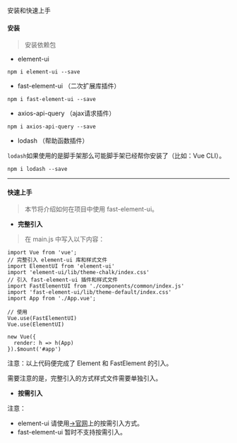 安装和快速上手

#### 安装

> 安装依赖包

- element-ui

```
npm i element-ui --save
```

- fast-element-ui （二次扩展库插件）

```
npm i fast-element-ui --save
```

- axios-api-query （ajax请求插件）

```
npm i axios-api-query --save
```

- lodash （帮助函数插件）

`lodash`如果使用的是脚手架那么可能脚手架已经帮你安装了（比如：Vue CLI）。

```
npm i lodash --save
```

---

#### 快速上手

> 本节将介绍如何在项目中使用 fast-element-ui。

- **完整引入**

> 在 main.js 中写入以下内容：

```
import Vue from 'vue';
// 完整引入 element-ui 库和样式文件
import ElementUI from 'element-ui'
import 'element-ui/lib/theme-chalk/index.css'
// 引入 fast-element-ui 插件和样式文件
import FastElementUI from './components/common/index.js'
import 'fast-element-ui/lib/theme-default/index.css'
import App from './App.vue';

// 使用
Vue.use(FastElementUI)
Vue.use(ElementUI)

new Vue({
  render: h => h(App)
}).$mount('#app')
```

注意：以上代码便完成了 Element 和 FastElement 的引入。

需要注意的是，完整引入的方式样式文件需要单独引入。

- **按需引入**

注意：

- element-ui 请使用[->官网](https://element.eleme.cn/#/zh-CN/component/quickstart#an-xu-yin-ru)上的按需引入方式。
- fast-element-ui 暂时不支持按需引入。
